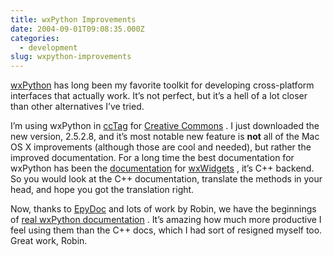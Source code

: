 ```yaml
---
title: wxPython Improvements
date: 2004-09-01T09:08:35.000Z
categories:
  - development
slug: wxpython-improvements
---
```

[wxPython][1]  has long been my favorite toolkit for developing cross-platform interfaces that actually work. It’s not perfect, but it’s a hell of a lot closer than other alternatives I’ve tried.

I’m using wxPython in [ccTag][2]  for [Creative Commons][3] . I just downloaded the new version, 2.5.2.8, and it’s most notable new feature is **not** all of the Mac OS X improvements (although those are cool and needed), but rather the improved documentation. For a long time the best documentation for wxPython has been the [documentation][4]  for [wxWidgets][5] , it’s C++ backend. So you would look at the C++ documentation, translate the methods in your head, and hope you got the translation right.

Now, thanks to [EpyDoc][6]  and lots of work by Robin, we have the beginnings of [real wxPython documentation][7] . It’s amazing how much more productive I feel using them than the C++ docs, which I had sort of resigned myself too. Great work, Robin.



 [1]: http://wxpython.org
 [2]: http://creativecommons.org/weblog/entry/4279
 [3]: http://creativecommons.org
 [4]: http://wxwidgets.org/manuals/2.5.2/wx_contents.html
 [5]: http://wxwidgets.org
 [6]: http://epydoc.sourceforge.net/
 [7]: http://wxpython.org/docs/api/
